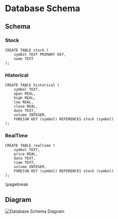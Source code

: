# Database Schema
## Schema

### Stock
```
CREATE TABLE stock (
    symbol TEXT PRIMARY KEY,
    name TEXT
);
```

### Historical
```
CREATE TABLE historical (
    symbol TEXT,
    open REAL,
    high REAL,
    low REAL,
    close REAL,
    date TEXT,
    volume INTEGER,
    FOREIGN KEY (symbol) REFERENCES stock (symbol)
);
```

### RealTime
```
CREATE TABLE realtime (
    symbol TEXT,
    price REAL,
    date TEXT,
    time TEXT,
    volume INTEGER,
    FOREIGN KEY (symbol) REFERENCES stock (symbol)
);
```
\pagebreak

## Diagram
![Database Schema Diagram](schema.png)



